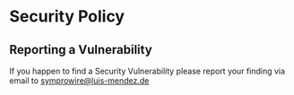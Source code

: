 # Security Policy


## Reporting a Vulnerability

If you happen to find a Security Vulnerability please report your finding via email to symprowire@luis-mendez.de
